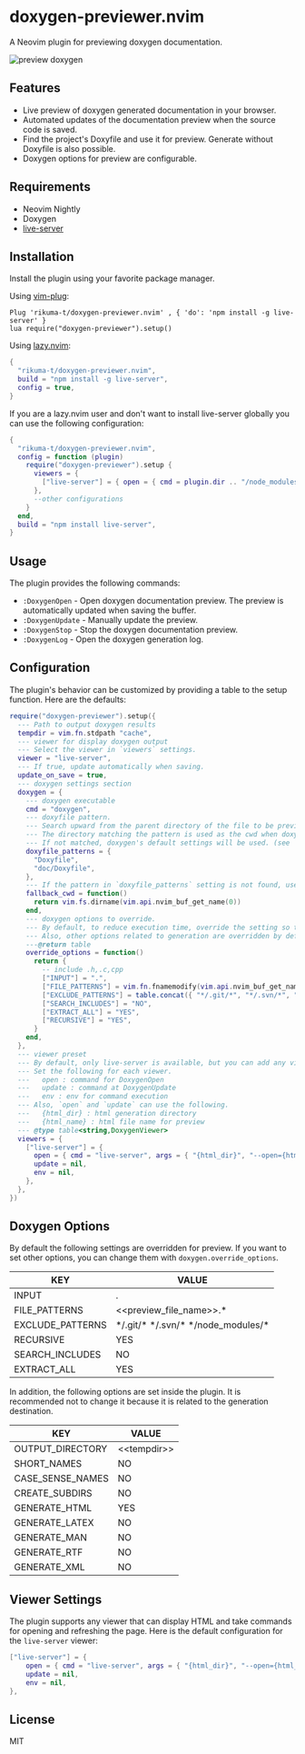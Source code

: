 # doxygen-previewer.nvim

A Neovim plugin for previewing doxygen documentation.

![preview doxygen](https://github.com/rikuma-t/doxygen-previewer.nvim/assets/55551571/d940e31b-eca4-42e7-a507-2b432f6e3533)

## Features

- Live preview of doxygen generated documentation in your browser.
- Automated updates of the documentation preview when the source code is saved.
- Find the project's Doxyfile and use it for preview. Generate without Doxyfile is also possible.
- Doxygen options for preview are configurable.

## Requirements

- Neovim Nightly
- Doxygen
- [live-server](https://www.npmjs.com/package/live-server)

## Installation

Install the plugin using your favorite package manager.

Using [vim-plug](https://github.com/junegunn/vim-plug):

```vim
Plug 'rikuma-t/doxygen-previewer.nvim' , { 'do': 'npm install -g live-server' }
lua require("doxygen-previewer").setup()
```

Using [lazy.nvim](https://github.com/folke/lazy.nvim):

```lua
{
  "rikuma-t/doxygen-previewer.nvim",
  build = "npm install -g live-server",
  config = true,
}
```

If you are a lazy.nvim user and don't want to install live-server globally you can use the following configuration:

```lua
{
  "rikuma-t/doxygen-previewer.nvim",
  config = function (plugin)
    require("doxygen-previewer").setup {
      viewers = {
        ["live-server"] = { open = { cmd = plugin.dir .. "/node_modules/.bin/live-server" } },
      },
      --other configurations
    }
  end,
  build = "npm install live-server",
}
```

## Usage

The plugin provides the following commands:

- `:DoxygenOpen` - Open doxygen documentation preview. The preview is automatically updated when saving the buffer.
- `:DoxygenUpdate` - Manually update the preview.
- `:DoxygenStop` - Stop the doxygen documentation preview.
- `:DoxygenLog` - Open the doxygen generation log.

## Configuration

The plugin's behavior can be customized by providing a table to the setup function. Here are the defaults:

```lua
require("doxygen-previewer").setup({
  --- Path to output doxygen results
  tempdir = vim.fn.stdpath "cache",
  --- viewer for display doxygen output
  --- Select the viewer in `viewers` settings.
  viewer = "live-server",
  --- If true, update automatically when saving.
  update_on_save = true,
  --- doxygen settings section
  doxygen = {
    --- doxygen executable
    cmd = "doxygen",
    --- doxyfile pattern.
    --- Search upward from the parent directory of the file to be previewed and use the first match.
    --- The directory matching the pattern is used as the cwd when doxygen is run.
    --- If not matched, doxygen's default settings will be used. (see `doxygen -g -`)
    doxyfile_patterns = {
      "Doxyfile",
      "doc/Doxyfile",
    },
    --- If the pattern in `doxyfile_patterns` setting is not found, use this parameter as cwd when running doxygen.
    fallback_cwd = function()
      return vim.fs.dirname(vim.api.nvim_buf_get_name(0))
    end,
    --- doxygen options to override.
    --- By default, to reduce execution time, override the setting so that only files with the same name and different extension (for C/C++ headers) as the file to be previewed are generated.
    --- Also, other options related to generation are overridden by default.
    ---@return table
    override_options = function()
      return {
        -- include .h,.c,cpp
        ["INPUT"] = ".",
        ["FILE_PATTERNS"] = vim.fn.fnamemodify(vim.api.nvim_buf_get_name(0), ":t:r") .. ".*",
        ["EXCLUDE_PATTERNS"] = table.concat({ "*/.git/*", "*/.svn/*", "*/node_modules/*" }, " "),
        ["SEARCH_INCLUDES"] = "NO",
        ["EXTRACT_ALL"] = "YES",
        ["RECURSIVE"] = "YES",
      }
    end,
  },
  --- viewer preset
  --- By default, only live-server is available, but you can add any viewer you like.
  --- Set the following for each viewer.
  ---   open : command for DoxygenOpen
  ---   update : command at DoxygenUpdate
  ---   env : env for command execution
  --- Also, `open` and `update` can use the following.
  ---   {html_dir} : html generation directory
  ---   {html_name} : html file name for preview
  --- @type table<string,DoxygenViewer>
  viewers = {
    ["live-server"] = {
      open = { cmd = "live-server", args = { "{html_dir}", "--open={html_name}" } },
      update = nil,
      env = nil,
    },
  },
})
```

## Doxygen Options

By default the following settings are overridden for preview. If you want to set other options, you can change them with `doxygen.override_options`.

| KEY              | VALUE                                    |
| ---------------- | ---------------------------------------- |
| INPUT            | .                                        |
| FILE_PATTERNS    | <<preview_file_name>>.\*                 |
| EXCLUDE_PATTERNS | \*/.git/\* \*/.svn/\* \*/node_modules/\* |
| RECURSIVE        | YES                                      |
| SEARCH_INCLUDES  | NO                                       |
| EXTRACT_ALL      | YES                                      |

In addition, the following options are set inside the plugin. It is recommended not to change it because it is related to the generation destination.

| KEY              | VALUE           |
| ---------------- | --------------- |
| OUTPUT_DIRECTORY | \<\<tempdir\>\> |
| SHORT_NAMES      | NO              |
| CASE_SENSE_NAMES | NO              |
| CREATE_SUBDIRS   | NO              |
| GENERATE_HTML    | YES             |
| GENERATE_LATEX   | NO              |
| GENERATE_MAN     | NO              |
| GENERATE_RTF     | NO              |
| GENERATE_XML     | NO              |

## Viewer Settings

The plugin supports any viewer that can display HTML and take commands for opening and refreshing the page. Here is the default configuration for the `live-server` viewer:

```lua
["live-server"] = {
    open = { cmd = "live-server", args = { "{html_dir}", "--open={html_name}" } },
    update = nil,
    env = nil,
},
```

## License

MIT
